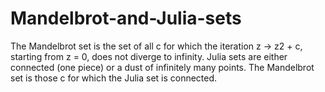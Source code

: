 # Mandelbrot-and-Julia-sets

The Mandelbrot set is the set of all c for which the iteration z → z2 + c, starting from z = 0, does not diverge to infinity. Julia sets are either connected (one piece) or a dust of infinitely many points. The Mandelbrot set is those c for which the Julia set is connected.
